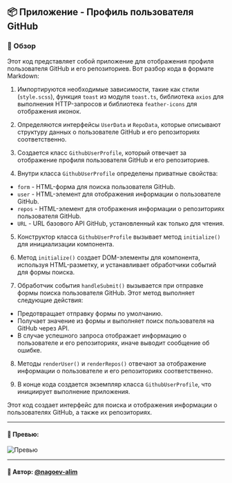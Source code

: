 ## 📦 Приложение - Профиль пользователя GitHub

### 🚀 Обзор
Этот код представляет собой приложение для отображения профиля пользователя GitHub и его репозиториев. Вот разбор кода в формате Markdown:

1. Импортируются необходимые зависимости, такие как стили (`style.scss`), функция `toast` из модуля `toast.ts`, библиотека `axios` для выполнения HTTP-запросов и библиотека `feather-icons` для отображения иконок.

2. Определяются интерфейсы `UserData` и `RepoData`, которые описывают структуру данных о пользователе GitHub и его репозиториях соответственно.

3. Создается класс `GithubUserProfile`, который отвечает за отображение профиля пользователя GitHub и его репозиториев.

4. Внутри класса `GithubUserProfile` определены приватные свойства:
  - `form` - HTML-форма для поиска пользователя GitHub.
  - `user` - HTML-элемент для отображения информации о пользователе GitHub.
  - `repos` - HTML-элемент для отображения информации о репозиториях пользователя GitHub.
  - `URL` - URL базового API GitHub, установленный как только для чтения.

5. Конструктор класса `GithubUserProfile` вызывает метод `initialize()` для инициализации компонента.

6. Метод `initialize()` создает DOM-элементы для компонента, используя HTML-разметку, и устанавливает обработчики событий для формы поиска.

7. Обработчик события `handleSubmit()` вызывается при отправке формы поиска пользователя GitHub. Этот метод выполняет следующие действия:
  - Предотвращает отправку формы по умолчанию.
  - Получает значение из формы и выполняет поиск пользователя на GitHub через API.
  - В случае успешного запроса отображает информацию о пользователе и его репозиториях, иначе выводит сообщение об ошибке.

8. Методы `renderUser()` и `renderRepos()` отвечают за отображение информации о пользователе и его репозиториях соответственно.

9. В конце кода создается экземпляр класса `GithubUserProfile`, что инициирует выполнение приложения.

Этот код создает интерфейс для поиска и отображения информации о пользователях GitHub, а также их репозиториях.






---

#### 🌄 Превью:

![Превью](https://lh3.googleusercontent.com/drive-viewer/AITFw-yBx-qFHHETBCr9AJEmQIfjNj1QKY0VBafe1HL93I3clcto0vckhbF1Lz16Gh9sSUC25sENtfu023dhIiuy3ku_Ok-kbA=s1600)


-----

#### 🙌 Автор: [@nagoev-alim](https://github.com/nagoev-alim)

